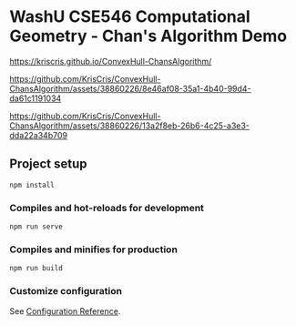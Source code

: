 # WashU CSE546 Computational Geometry - Chan's Algorithm Demo

https://kriscris.github.io/ConvexHull-ChansAlgorithm/

https://github.com/KrisCris/ConvexHull-ChansAlgorithm/assets/38860226/8e46af08-35a1-4b40-99d4-da61c1191034

https://github.com/KrisCris/ConvexHull-ChansAlgorithm/assets/38860226/13a2f8eb-26b6-4c25-a3e3-dda22a34b709

## Project setup

```
npm install
```

### Compiles and hot-reloads for development
```
npm run serve
```

### Compiles and minifies for production
```
npm run build
```

### Customize configuration
See [Configuration Reference](https://cli.vuejs.org/config/).
